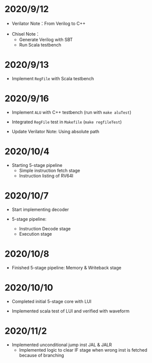 # 2020/9/12

* Verilator Note：From Verilog to C++

- Chisel Note：
    - Generate Verilog with SBT
    - Run Scala testbench 

# 2020/9/13

* Implement `RegFile` with Scala testbench

# 2020/9/16

* Implement `ALU` with C++ testbench (run with `make aluTest`)

* Integrated `RegFile` test in `Makefile` (`make regfileTest`)

- Update Verilator Note: Using absolute path

# 2020/10/4

- Starting 5-stage pipeline
    - Simple instruction fetch stage
    - Instruction listing of RV64I

# 2020/10/7

- Start implementing decoder

- 5-stage pipeline:
    - Instruction Decode stage
    - Execution stage

# 2020/10/8

- Finished 5-stage pipeline: Memory & Writeback stage

# 2020/10/10

- Completed initial 5-stage core with LUI

- Implemented scala test of LUI and verified with waveform

# 2020/11/2

- Implemented unconditional jump inst JAL & JALR
    - Implemented logic to clear IF stage when wrong inst is fetched because of branching

